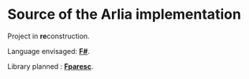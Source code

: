 # Source of the Arlia implementation

Project in **re**construction.

Language envisaged: [**F#**](https://fsharp.org/).

Library planned : [**Fparesc**](http://www.quanttec.com/fparsec/).

